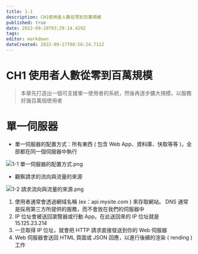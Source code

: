 ```yaml
---
title: 1-1
description: CH1使用者人數從零到百萬規模
published: true
date: 2022-09-28T03:29:14.429Z
tags: 
editor: markdown
dateCreated: 2022-09-27T08:56:24.712Z
---
```


# CH1 使用者人數從零到百萬規模
> 本章先打造出一個可支援單一使用者的系統，然後再逐步擴大規模，以服務好幾百萬個使用者

# 單一伺服器
- 單一伺服器的配置方式：所有東西 ( 包含 Web App、資料庫、快取等等 )，全部都在同一個伺服器中執行

![1-1 單一伺服器的配置方式.png](http://192.168.25.60:8000/files/file_storage/6f28aadd.png)

- 觀察請求的流向與流量的來源

![1-2 請求流向與流量的來源.png](http://192.168.25.60:8000/files/file_storage/b3e7820c.png)

1. 使用者通常會透過網域名稱 (ex：api.mysite.com ) 來存取網站。 DNS 通常是採用第三方所提供的服務，而不會放在我們的伺服器中
2. IP 位址會被送回瀏覽器或行動 App。在此送回來的 IP 位址就是 15.125.23.214
3. 一旦取得 IP 位址，就會把 HTTP 請求直接發送到你的 Web 伺服器
4. Web 伺服器會送回 HTML 頁面或 JSON 回應，以進行後續的渲染 ( rending ) 工作